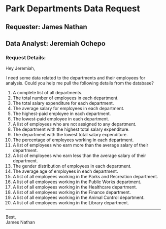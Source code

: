 # **Park Departments Data Request**

## **Requester: James Nathan**
## **Data Analyst: Jeremiah Ochepo**

### **Request Details:**

Hey Jeremiah,

I need some data related to the departments and their employees for analysis. Could you help me pull the following details from the database?

1. A complete list of all departments.
2. The total number of employees in each department.
3. The total salary expenditure for each department.
4. The average salary for employees in each department.
5. The highest-paid employee in each department.
6. The lowest-paid employee in each department.
7. A list of employees who are not assigned to any department.
8. The department with the highest total salary expenditure.
9. The department with the lowest total salary expenditure.
10. The percentage of employees working in each department.
11. A list of employees who earn more than the average salary of their department.
12. A list of employees who earn less than the average salary of their department.
13. The gender distribution of employees in each department.
14. The average age of employees in each department.
15. A list of all employees working in the Parks and Recreation department.
16. A list of all employees working in the Public Works department.
17. A list of all employees working in the Healthcare department.
18. A list of all employees working in the Finance department.
19. A list of all employees working in the Animal Control department.
20. A list of all employees working in the Library department.

---

Best,  
James Nathan  